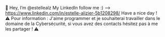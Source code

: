 👋 Hey, I’m @estellealz 
My LinkedIn follow me :) --> https://www.linkedin.com/in/estelle-alizier-5b1208298/
Have a nice day !
<br>⚠️ Pour information : J'aime programmer et je souhaiterai travailler dans le domaine de la Cybersécurité, si vous avez des contacts hésitez pas à me les partager ! ⚠️
<!---
estellealz/estellealz is a ✨ special ✨ repository because its `README.md` (this file) appears on your GitHub profile.
You can click the Preview link to take a look at your changes.
--->
